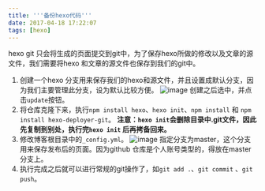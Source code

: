 ```yaml
---
title: '''备份hexo代码'''
date: 2017-04-18 17:22:07
tags: [hexo]
---
```


hexo git 只会将生成的页面提交到git中，为了保存hexo所做的修改以及文章的源文件，我们需要将hexo 和文章的源文件也保存到我们的git中。
1. 创建一个hexo 分支用来保存我们的hexo和源文件，并且设置成默认分支，因为我们主要管理此分支，设为默认比较方便。
![image](http://ooll8xqpq.bkt.clouddn.com/github_branch_settiongs.png)
创建之后选中，并点击`update`按钮。
2. 将仓库克隆下来，执行`npm install hexo`、`hexo init`、`npm install` 和 `npm install hexo-deployer-git`。 **注意：`hexo init`会删除目录中.git文件，因此先复制到别处，执行完`hexo init` 后再拷备回来。**
3. 修改博客根目录中的`_config.yml`。
![image](http://ooll8xqpq.bkt.clouddn.com/deploy.png)
指定分支为master，这个分支用来保存发布后的页面。因为github 仓库是个人账号类型的，得放在master分支上。
4. 执行完成之后就可以进行常规的git操作了，如`git add .`、`git commit` 、`git push`。